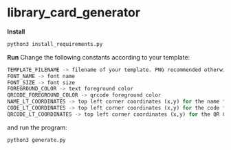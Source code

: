 # library_card_generator
**Install**
```bash
python3 install_requirements.py
```

**Run**
Change the following constants according to your template:
```python
TEMPLATE_FILENAME -> filename of your template. PNG recommended otherwise color problems may occur.
FONT_NAME -> font name
FONT_SIZE -> font size
FOREGROUND_COLOR -> text foreground color
QRCODE_FOREGROUND_COLOR -> qrcode foreground color
NAME_LT_COORDINATES -> top left corner coordinates (x,y) for the name field
CODE_LT_COORDINATES -> top left corner coordinates (x,y) for the code field
QRCODE_LT_COORDINATES -> top left corner coordinates (x,y) for the QR Code
```
and run the program:
```bash
python3 generate.py
```

